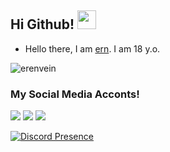 ## Hi Github! <img src="https://raw.githubusercontent.com/iampavangandhi/iampavangandhi/master/gifs/Hi.gif" width="30px">

- Hello there, I am [ern](https://github.com/erenvein). I am 18 y.o.

<img src="https://komarev.com/ghpvc/?username=erenvein&label=Views&color=552b75" alt="erenvein" />

<h3>My Social Media Acconts!</h3>
<p align="left">
   <a href="https://instagram.com/erendamar_" target"blank_"><img src="https://img.shields.io/badge/INSTAGRAM%20-DC3175.svg?&style=for-the-badge&logo=instagram&logoColor=white"></a>
 <a href="https://www.sptfy.com/erenvein" target"blank_"><img src="https://img.shields.io/badge/Spotify%20-1ed760.svg?&style=for-the-badge&logo=spotify&logoColor=white"></a>
   <a href="https://www.discord.com/users/" target"blank_"><img src="https://img.shields.io/badge/Discord%20-5865F2.svg?&style=for-the-badge&logo=discord&logoColor=white"></a>


[![Discord Presence](https://lanyard.cnrad.dev/api/311184536379719680)](https://discord.com/users/311184536379719680)


</p>
